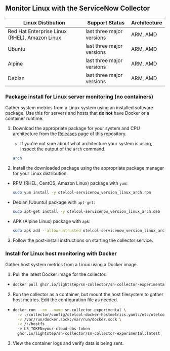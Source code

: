## Monitor Linux with the ServiceNow Collector

| Linux Distibution                              | Support Status            | Architecture |
| ---------------------------------------------- | ------------------------- | ------------ |
| Red Hat Enterprise Linux (RHEL), Amazon Linux  | last three major versions | ARM, AMD     |
| Ubuntu                                         | last three major versions | ARM, AMD     |
| Alpine                                         | last three major versions | ARM, AMD     |
| Debian                                         | last three major versions | ARM, AMD     |

### Package install for Linux server monitoring (no containers)

Gather system metrics from a Linux system using an installed software package. Use this for servers and hosts that **do not** have Docker or a container runtime.

1. Download the appropriate package for your system and CPU architecture from the [Releases](https://github.com/lightstep/sn-collector/releases) page of this repository. 
    - If you're not sure about what architecture your system is using, inspect the output of the `arch` command.
    ```sh
    arch
    ```

2. Install the downloaded package using the appropriate package manager for your Linux distribution.
  - RPM (RHEL, CentOS, Amazon Linux) package with `yum`:
    ```sh
    sudo yum install -y otelcol-servicenow_version_linux_arch.rpm 
    ```
  - Debian (Ubuntu) package with `apt-get`:
    ```sh
    sudo apt-get install -y otelcol-servicenow_version_linux_arch.deb 
    ```
  - APK (Alpine Linux) package with `apk`:
    ```sh
    sudo apk add --allow-untrusted otelcol-servicenow_version_linux_arch.apk 
    ```
3. Follow the post-install instructions on starting the collector service.

### Install for Linux host monitoring with Docker

Gather host system metrics from a Linux using a Docker image.

1. Pull the latest Docker image for the collector.
  - ```sh
    docker pull ghcr.io/lightstep/sn-collector/sn-collector-experimental:latest
    ```

2. Run the collector as a container, but mount the host filesystem to gather host metrics. Edit the configuration file as needed.
  - ```sh
    docker run --rm --name sn-collector-experimental \
      -v ./collector/config/otelcol-docker-hostmetrics.yaml:/etc/otelcol/config.yaml \
      -v /var/run/docker.sock:/var/run/docker.sock \
      -v /:/hostfs
      -e LS_TOKEN=your-cloud-obs-token
      ghcr.io/lightstep/sn-collector/sn-collector-experimental:latest
    ```

3. View the container logs and verify data is being sent.